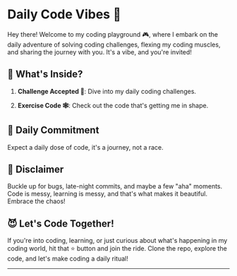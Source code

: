# Daily Code Vibes 🌱

Hey there! Welcome to my coding playground 🎮, where I embark on the daily adventure of solving coding challenges, flexing my coding muscles, and sharing the journey with you. It's a vibe, and you're invited!

## 🐾 What's Inside?

1. **Challenge Accepted 🦉**: Dive into my daily coding challenges.

2. **Exercise Code 🕸️**: Check out the code that's getting me in shape. 

## 🐥 Daily Commitment

Expect a daily dose of code, it's a journey, not a race.

## 👾 Disclaimer

Buckle up for bugs, late-night commits, and maybe a few "aha" moments. Code is messy, learning is messy, and that's what makes it beautiful. Embrace the chaos!

## 😈 Let's Code Together!

If you're into coding, learning, or just curious about what's happening in my coding world, hit that ⭐️ button and join the ride. Clone the repo, explore the code, and let's make coding a daily ritual!


---
